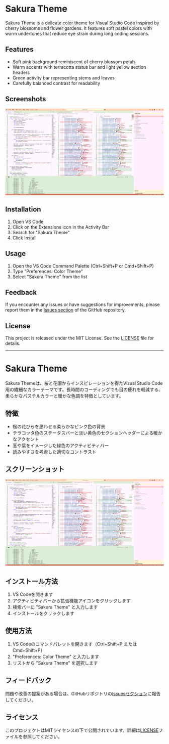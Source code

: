 # Sakura Theme

Sakura Theme is a delicate color theme for Visual Studio Code inspired by cherry blossoms and flower gardens. It features soft pastel colors with warm undertones that reduce eye strain during long coding sessions.

## Features

- Soft pink background reminiscent of cherry blossom petals
- Warm accents with terracotta status bar and light yellow section headers
- Green activity bar representing stems and leaves
- Carefully balanced contrast for readability

## Screenshots

![Sakura Theme Screenshot](images/screenshot.png)

## Installation

1. Open VS Code
2. Click on the Extensions icon in the Activity Bar
3. Search for "Sakura Theme"
4. Click Install

## Usage

1. Open the VS Code Command Palette (Ctrl+Shift+P or Cmd+Shift+P)
2. Type "Preferences: Color Theme"
3. Select "Sakura Theme" from the list

## Feedback

If you encounter any issues or have suggestions for improvements, please report them in the [Issues section](https://github.com/mhiratani/theme-sakura/issues) of the GitHub repository.

## License

This project is released under the MIT License. See the [LICENSE](LICENSE) file for details.

---

# Sakura Theme

Sakura Themeは、桜と花園からインスピレーションを得たVisual Studio Code用の繊細なカラーテーマです。長時間のコーディングでも目の疲れを軽減する、柔らかなパステルカラーと暖かな色調を特徴としています。

## 特徴

- 桜の花びらを思わせる柔らかなピンク色の背景
- テラコッタ色のステータスバーと淡い黄色のセクションヘッダーによる暖かなアクセント
- 茎や葉をイメージした緑色のアクティビティバー
- 読みやすさを考慮した適切なコントラスト

## スクリーンショット

![Sakura Themeスクリーンショット](images/screenshot.png)

## インストール方法

1. VS Codeを開きます
2. アクティビティバーから拡張機能アイコンをクリックします
3. 検索バーに "Sakura Theme" と入力します
4. インストールをクリックします

## 使用方法

1. VS Codeのコマンドパレットを開きます（Ctrl+Shift+P または Cmd+Shift+P）
2. "Preferences: Color Theme" と入力します
3. リストから "Sakura Theme" を選択します


## フィードバック

問題や改善の提案がある場合は、GitHubリポジトリの[Issuesセクション](https://github.com/mhiratani/theme-sakura/issues)に報告してください。

## ライセンス

このプロジェクトはMITライセンスの下で公開されています。詳細は[LICENSE](LICENSE)ファイルを参照してください。